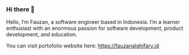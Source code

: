 ### Hi there 👋

Hello, I’m Fauzan, a software engineer based in Indonesia. I’m a learner enthusiast with an enormous passion for software development, product development, and education.

You can visit portofolio website here: https://fauzanalghifary.id
